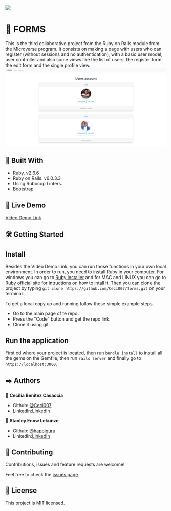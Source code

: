 ![](https://img.shields.io/badge/Microverse-blueviolet)

#  🧐 FORMS

This is the third collaborative project from the Ruby on Rails module from the Microverse program. It consists on making a page with users who can register (without sessions and no authentication), with a basic user model, user controller and also some views like the list of users, the register form, the edit form and the single profile view.
![app screenshot](./app_screenshot.png)

## 🔧 Built With
- Ruby. v2.6.6
- Ruby on Rails. v6.0.3.3
- Using Rubocop Linters.
- Bootstrap

## 🔴 Live Demo
[Video Demo Link](https://drive.google.com/file/d/1gHwYN5WC-RxOI3c6E6308anpl6BHLs3j/view?usp=sharing)

## 🛠 Getting Started
## Install 
Besides the Video Demo Link, you can run those functions in your own local environment. In order to run, you need to install Ruby in your computer. For windows you can go to [Ruby installer](https://rubyinstaller.org/) and for MAC and LINUX you can go to [Ruby official site](https://www.ruby-lang.org/en/downloads/) for intructions on how to intall it. Then you can clone the project by typing ```git clone https://github.com/Ceci007/forms.git``` on your terminal.

To get a local copy up and running follow these simple example steps.

- Go to the main page of te repo.
- Press the "Code" button and get the repo link.
- Clone it using git.

## Run the application
First cd where your project is located, then run ```bundle install``` to install all the gems on the Gemfile, then run ```rails server``` and finally go to ```https://localhost:3000```.

## ✒️ Authors
👤 **Cecilia Benitez Casaccia**

- Github: [@Ceci007](https://github.com/Ceci007)
- LinkedIn:[LinkedIn](www.linkedin.com/in/cecilia-benítez)

👤 **Stanley Enow Lekunze**

- Github: [@happiguru](https://github.com/happiguru)
- LinkedIn:[LinkedIn](https://www.linkedin.com/in/lekunze-nley)

## 🤝 Contributing
Contributions, issues and feature requests are welcome!

Feel free to check the [issues page](https://github.com/Ceci007/forms/issues).

## 📝 License
This project is [MIT](lic.url) licensed.